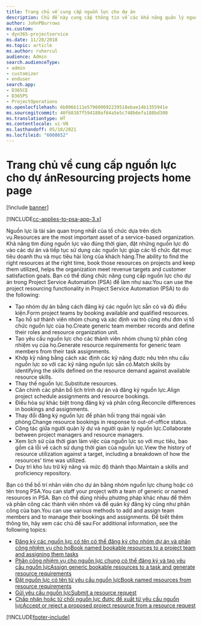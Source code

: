 ```yaml
---
title: Trang chủ về cung cấp nguồn lực cho dự án
description: Chủ đề này cung cấp thông tin về các khả năng quản lý nguồn lực trong Project Service Automation (PSA) cho Dynamics 365.
author: JohnPBurrows
ms.custom:
- dyn365-projectservice
ms.date: 11/28/2018
ms.topic: article
ms.author: ruhercul
audience: Admin
search.audienceType:
- admin
- customizer
- enduser
search.app:
- D365CE
- D365PS
- ProjectOperations
ms.openlocfilehash: 6b806b111e579609092239518ebae14b1355941e
ms.sourcegitcommit: 40f68387f594180af64a5e5c748b6efa188bd300
ms.translationtype: HT
ms.contentlocale: vi-VN
ms.lasthandoff: 05/10/2021
ms.locfileid: "6008652"
---
```

# <a name="resourcing-projects-home-page"></a><span data-ttu-id="f0a1f-103">Trang chủ về cung cấp nguồn lực cho dự án</span><span class="sxs-lookup"><span data-stu-id="f0a1f-103">Resourcing projects home page</span></span>

[!include [banner](../includes/psa-now-project-operations.md)]

[!INCLUDE[cc-applies-to-psa-app-3.x](../includes/cc-applies-to-psa-app-3x.md)]

<span data-ttu-id="f0a1f-104">Nguồn lực là tài sản quan trọng nhất của tổ chức dựa trên dịch vụ.</span><span class="sxs-lookup"><span data-stu-id="f0a1f-104">Resources are the most important asset of a service-based organization.</span></span> <span data-ttu-id="f0a1f-105">Khả năng tìm đúng nguồn lực vào đúng thời gian, đặt những nguồn lực đó vào các dự án và tiếp tục sử dụng các nguồn lực giúp các tổ chức đạt mục tiêu doanh thu và mục tiêu hài lòng của khách hàng.</span><span class="sxs-lookup"><span data-stu-id="f0a1f-105">The ability to find the right resources at the right time, book those resources on projects and keep them utilized, helps the organization meet revenue targets and customer satisfaction goals.</span></span> <span data-ttu-id="f0a1f-106">Bạn có thể dùng chức năng cung cấp nguồn lực cho dự án trong Project Service Automation (PSA) để làm như sau:</span><span class="sxs-lookup"><span data-stu-id="f0a1f-106">You can use the project resourcing functionality in Project Service Automation (PSA) to do the following:</span></span>

- <span data-ttu-id="f0a1f-107">Tạo nhóm dự án bằng cách đăng ký các nguồn lực sẵn có và đủ điều kiện.</span><span class="sxs-lookup"><span data-stu-id="f0a1f-107">Form project teams by booking available and qualified resources.</span></span>
- <span data-ttu-id="f0a1f-108">Tạo hồ sơ thành viên nhóm chung và xác định vai trò cũng như đơn vị tổ chức nguồn lực của họ.</span><span class="sxs-lookup"><span data-stu-id="f0a1f-108">Create generic team member records and define their roles and resource organization unit.</span></span>
- <span data-ttu-id="f0a1f-109">Tạo yêu cầu nguồn lực cho các thành viên nhóm chung từ phân công nhiệm vụ của họ.</span><span class="sxs-lookup"><span data-stu-id="f0a1f-109">Generate resource requirements for generic team members from their task assignments.</span></span>
- <span data-ttu-id="f0a1f-110">Khớp kỹ năng bằng cách xác định các kỹ năng được nêu trên nhu cầu nguồn lực so với các kỹ năng nguồn lực sẵn có.</span><span class="sxs-lookup"><span data-stu-id="f0a1f-110">Match skills by identifying the skills defined on the resource demand against available resource skills.</span></span>
- <span data-ttu-id="f0a1f-111">Thay thế nguồn lực.</span><span class="sxs-lookup"><span data-stu-id="f0a1f-111">Substitute resources.</span></span>
- <span data-ttu-id="f0a1f-112">Căn chỉnh các phân bổ lịch trình dự án và đăng ký nguồn lực.</span><span class="sxs-lookup"><span data-stu-id="f0a1f-112">Align project schedule assignments and resource bookings.</span></span>
- <span data-ttu-id="f0a1f-113">Điều hòa sự khác biệt trong đăng ký và phân công.</span><span class="sxs-lookup"><span data-stu-id="f0a1f-113">Reconcile differences in bookings and assignments.</span></span>
- <span data-ttu-id="f0a1f-114">Thay đổi đăng ký nguồn lực để phản hồi trạng thái ngoài văn phòng.</span><span class="sxs-lookup"><span data-stu-id="f0a1f-114">Change resource bookings in response to out-of-office status.</span></span>
- <span data-ttu-id="f0a1f-115">Cộng tác giữa người quản lý dự và người quản lý nguồn lực.</span><span class="sxs-lookup"><span data-stu-id="f0a1f-115">Collaborate between project managers and resource managers.</span></span>
- <span data-ttu-id="f0a1f-116">Xem lịch sử của thời gian làm việc của nguồn lực so với mục tiêu, bao gồm cả lỗi về cách sử dụng thời gian của nguồn lực.</span><span class="sxs-lookup"><span data-stu-id="f0a1f-116">View the history of resource utilization against a target, including a breakdown of how the resources' time was utilized.</span></span>
- <span data-ttu-id="f0a1f-117">Duy trì kho lưu trữ kỹ năng và mức độ thành thạo.</span><span class="sxs-lookup"><span data-stu-id="f0a1f-117">Maintain a skills and proficiency repository.</span></span>


<span data-ttu-id="f0a1f-118">Bạn có thể bố trí nhân viên cho dự án bằng nhóm nguồn lực chung hoặc có tên trong PSA.</span><span class="sxs-lookup"><span data-stu-id="f0a1f-118">You can staff your project with a team of generic or named resources in PSA.</span></span> <span data-ttu-id="f0a1f-119">Bạn có thể dùng nhiều phương pháp khác nhau để thêm và phân công các thành viên nhóm và để quản ký đăng ký cũng như phân công của bạn.</span><span class="sxs-lookup"><span data-stu-id="f0a1f-119">You can use various methods to add and assign team members and to manage their bookings and assignments.</span></span> <span data-ttu-id="f0a1f-120">Để biết thêm thông tin, hãy xem các chủ đề sau:</span><span class="sxs-lookup"><span data-stu-id="f0a1f-120">For additional information, see the following topics:</span></span>

- [<span data-ttu-id="f0a1f-121">Đăng ký các nguồn lực có tên có thể đăng ký cho nhóm dự án và phân công nhiệm vụ cho họ</span><span class="sxs-lookup"><span data-stu-id="f0a1f-121">Book named bookable resources to a project team and assigning them tasks</span></span>](assign-named-bookable-resource.md)
- [<span data-ttu-id="f0a1f-122">Phân công nhiệm vụ cho nguồn lực chung có thể đăng ký và tạo yêu cầu nguồn lực</span><span class="sxs-lookup"><span data-stu-id="f0a1f-122">Assign generic bookable resources to a task and generate resource requirements</span></span>](assign-generic-bookable-resource.md)
- [<span data-ttu-id="f0a1f-123">Đặt nguồn lực có tên từ yêu cầu nguồn lực</span><span class="sxs-lookup"><span data-stu-id="f0a1f-123">Book named resources from resource requirements</span></span>](book-named-resource.md)
- [<span data-ttu-id="f0a1f-124">Gửi yêu cầu nguồn lực</span><span class="sxs-lookup"><span data-stu-id="f0a1f-124">Submit a resource request</span></span>](submit-resource-request.md)
- [<span data-ttu-id="f0a1f-125">Chấp nhận hoặc từ chối nguồn lực được đề xuất từ yêu cầu nguồn lực</span><span class="sxs-lookup"><span data-stu-id="f0a1f-125">Accept or reject a proposed project resource from a resource request</span></span>](accept-reject-proposed-resource.md)


[!INCLUDE[footer-include](../includes/footer-banner.md)]